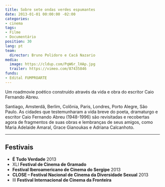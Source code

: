 ```yaml
---
title: Sobre sete ondas verdes espumantes
date: 2013-01-01 00:00:00 -02:00
categories:
- cinema
tags:
- Filme
- Documentário
position: 30
lang: pt
team:
  director: Bruno Polidoro e Cacá Nazario
media:
  image: https://cldup.com/PqW6r_lHAp.jpg
  trailer: https://vimeo.com/87435846
funds:
- Edital FUMPROARTE
---
```


Um roadmovie poético construído através da vida e obra do escritor Caio Fernando Abreu.

Santiago, Amsterdã, Berlim, Colônia, Paris, Londres, Porto Alegre, São Paulo. As
cidades que testemunharam a vida breve do poeta, dramaturgo e escritor Caio
Fernando Abreu (1948-1996) são revisitadas e recobertas agora de fragmentos
de suas obras e lembranças de seus amigos, como Maria Adelaide Amaral, Grace
Gianoukas e Adriana Calcanhoto.

---

## Festivais

* **É Tudo Verdade** 2013
* XLI **Festival de Cinema de Gramado**
* **Festival Iberoamericano de Cinema do Sergipe** 2013
* **CLOSE – Festival Nacional de Cinema da Diversidade Sexual** 2013
* III **Festival Internacional de Cinema da Fronteira**
